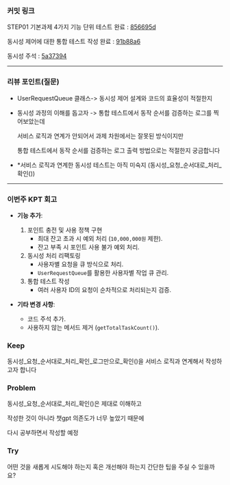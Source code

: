 ### **커밋 링크**
STEP01 기본과제
4가지 기능 단위 테스트 완료 : [856695d](https://github.com/shinbumjun/TDD/commit/856695db24483f5d07365fa85783051bd9a4bedb)

동시성 제어에 대한 통합 테스트 작성 완료 : [91b88a6](https://github.com/shinbumjun/TDD/commit/91b88a6dac9cfe92f3c006b58fb8cbabd19a1d63)

동시성 주석 : [5a37394](https://github.com/shinbumjun/TDD/commit/5a37394713df8519564b8ecbd9b8b45bf50623cd)

---
### **리뷰 포인트(질문)**
- UserRequestQueue 클래스-> 동시성 제어 설계와 코드의 효율성이 적절한지

- 동시성 과정의 이해를 돕고자 -> 
  통합 테스트에서 동작 순서를 검증하는 로그를 찍어보았는데

  서비스 로직과 연계가 안되어서 과제 차원에서는 잘못된 방식이지만

  통합 테스트에서 동작 순서를 검증하는 로그 출력 방법으로는 적절한지 궁금합니다

- *서비스 로직과 연계한 동시성 테스트는 아직 미숙지 (동시성_요청_순서대로_처리_확인())
---
### **이번주 KPT 회고**
- **기능 추가**:
  1. 포인트 충전 및 사용 정책 구현
      - 최대 잔고 초과 시 예외 처리 (`10,000,000원` 제한).
      - 잔고 부족 시 포인트 사용 불가 예외 처리.
  2. 동시성 처리 리팩토링
      - 사용자별 요청을 큐 방식으로 처리.
      - `UserRequestQueue`를 활용한 사용자별 작업 큐 관리.
  3. 통합 테스트 작성
      - 여러 사용자 ID의 요청이 순차적으로 처리되는지 검증.

- **기타 변경 사항**:
  - 코드 주석 추가.
  - 사용하지 않는 메서드 제거 (`getTotalTaskCount()`).

### Keep
<!-- 유지해야 할 좋은 점 -->
동시성_요청_순서대로_처리_확인_로그만으로_확인()을 서비스 로직과 연계해서 작성하고자 합니다

### Problem
<!-- 개선이 필요한 점 -->
동시성_요청_순서대로_처리_확인()은 제대로 이해하고 

작성한 것이 아니라 챗gpt 의존도가 너무 높았기 때문에

다시 공부하면서 작성할 예정

### Try
<!-- 새롭게 시도할 점 -->
어떤 것을 새롭게 시도해야 하는지 혹은 개선해야 하는지 간단한 팁을 주실 수 있을까요?
